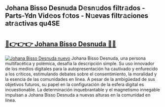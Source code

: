 ## Johana Bisso Desnuda D𝚎sn𝚞dos filtr𝚊dos - Parts-Ydn Vid𝚎os f𝚘tos - N𝚞evas filtr𝚊ciones atr𝚊ctivas qu4SE

# <h2><a href="http://mb2x0u.tromn.icu/?c=Johana+Bisso+Desnuda">🔗👉👉👉 Johana Bisso Desnuda 🔗🔗</a></h2>

[![Johana Bisso Desnuda nuevo](https://i.imgur.com/pEAQMta.gif)](http://mb2x0u.tromn.icu/?c=Johana+Bisso+Desnuda)
Johana Bisso Desnuda, una persona multifacética y polémica, desafía la descripción simple. Su uso innovador de los medios digitales para la autopresentación ha cautivado y enfurecido a los críticos, estimulando debates sobre el consentimiento, la moralidad y la esencia de las comunidades en línea. A pesar de la ambigüedad de sus objetivos futuros, su papel en la configuración de la esfera digital es incuestionable. La determinación inquebrantable y el magnetismo innegable impulsan a Johana Bisso Desnuda a nuevas alturas en la comunidad en línea.
